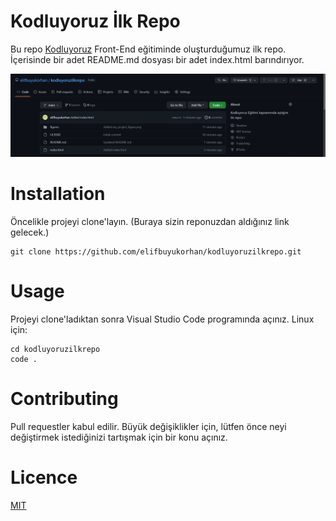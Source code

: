 # Kodluyoruz İlk Repo

Bu repo [Kodluyoruz](https://kodluyoruz.org/?gclid=Cj0KCQjw7KqZBhCBARIsAI-fTKJ125kqlBXlEwho8UjcIp13NwnjIQaBzQ9RCB9JVd-j3_I3bHa5fzIaApJBEALw_wcB) Front-End eğitiminde oluşturduğumuz ilk repo. İçerisinde bir adet README.md dosyası bir adet index.html barındırıyor. 

![Lorem Picsum Gorsel](https://raw.githubusercontent.com/elifbuyukorhan/kodluyoruzilkrepo/main/figures/myprojectfigure.png)

# Installation
Öncelikle projeyi clone'layın. (Buraya sizin reponuzdan aldığınız link gelecek.)

```
git clone https://github.com/elifbuyukorhan/kodluyoruzilkrepo.git
``` 
# Usage
Projeyi clone'ladıktan sonra Visual Studio Code programında açınız. 
Linux için:
```
cd kodluyoruzilkrepo 
code .
``` 
# Contributing
Pull requestler kabul edilir. Büyük değişiklikler için, lütfen önce neyi değiştirmek istediğinizi tartışmak için bir konu açınız. 
# Licence 
[MIT](https://choosealicense.com/licenses/mit/)
